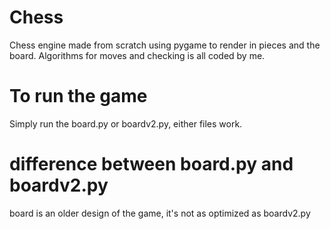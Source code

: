 # Chess
Chess engine made from scratch using pygame to render in pieces and the board. Algorithms for moves and checking is all coded by me.

# To run the game
Simply run the board.py or boardv2.py, either files work.

# difference between board.py and boardv2.py
board is an older design of the game, it's not as optimized as boardv2.py
